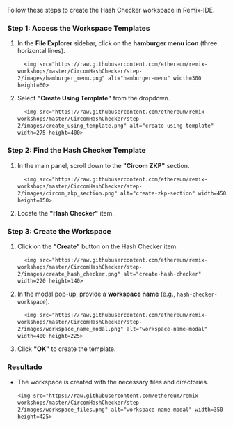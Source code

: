Follow these steps to create the Hash Checker workspace in Remix-IDE.

### Step 1: Access the Workspace Templates

1. In the **File Explorer** sidebar, click on the **hamburger menu icon** (three horizontal lines).

         <img src="https://raw.githubusercontent.com/ethereum/remix-workshops/master/CircomHashChecker/step-2/images/hamburger_menu.png" alt="hamburger-menu" width=300 height=60>

2. Select **"Create Using Template"** from the dropdown.

         <img src="https://raw.githubusercontent.com/ethereum/remix-workshops/master/CircomHashChecker/step-2/images/create_using_template.png" alt="create-using-template" width=275 height=400>

### Step 2: Find the Hash Checker Template

1. In the main panel, scroll down to the **"Circom ZKP"** section.

         <img src="https://raw.githubusercontent.com/ethereum/remix-workshops/master/CircomHashChecker/step-2/images/circom_zkp_section.png" alt="create-zkp-section" width=450 height=150>

2. Locate the **"Hash Checker"** item.

### Step 3: Create the Workspace

1. Click on the **"Create"** button on the Hash Checker item.

         <img src="https://raw.githubusercontent.com/ethereum/remix-workshops/master/CircomHashChecker/step-2/images/create_hash_checker.png" alt="create-hash-checker" width=220 height=140>

2. In the modal pop-up, provide a **workspace name** (e.g., `hash-checker-workspace`).

         <img src="https://raw.githubusercontent.com/ethereum/remix-workshops/master/CircomHashChecker/step-2/images/workspace_name_modal.png" alt="workspace-name-modal" width=400 height=225>

3. Click **"OK"** to create the template.

### Resultado

 - The workspace is created with the necessary files and directories.

       <img src="https://raw.githubusercontent.com/ethereum/remix-workshops/master/CircomHashChecker/step-2/images/workspace_files.png" alt="workspace-name-modal" width=350 height=425>